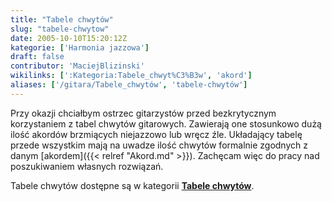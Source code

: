 ```yaml
---
title: "Tabele chwytów"
slug: "tabele-chwytow"
date: 2005-10-10T15:20:12Z
kategorie: ['Harmonia jazzowa']
draft: false
contributor: 'MaciejBlizinski'
wikilinks: [':Kategoria:Tabele_chwyt%C3%B3w', 'akord']
aliases: ['/gitara/Tabele_chwytów', 'tabele-chwytów']
---
```

Przy okazji chciałbym ostrzec gitarzystów przed bezkrytycznym
korzystaniem z tabel chwytów gitarowych. Zawierają one stosunkowo dużą
ilość akordów brzmiących niejazzowo lub wręcz źle. Układający tabelę
przede wszystkim mają na uwadze ilość chwytów formalnie zgodnych z danym
[akordem]({{< relref "Akord.md" >}}). Zachęcam więc do pracy nad poszukiwaniem
własnych rozwiązań.

Tabele chwytów dostępne są w kategorii **[Tabele
chwytów](/kategorie/tabele-chwytow "Kategoria Tabele chwytów")**.

